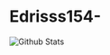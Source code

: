 # Edrisss154-
![Github Stats](https://github-readme-stats.vercel.app/api?username=Edrisss154&show_icons=true&theme=radical)
